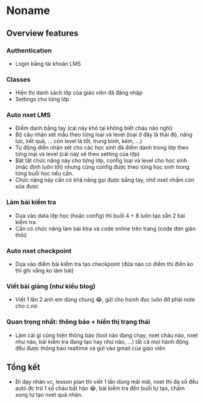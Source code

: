 # Noname

## Overview features

### Authentication

- Login bằng tài khoản LMS

### Classes

- Hiện thị danh sách lớp của giáo viên đã đăng nhập
- Settings cho từng lớp

### Auto nxet LMS

- Điểm danh bằng tay (cái này khó tại không biết cháu nào nghỉ)
- Bộ câu nhận xét mẫu theo từng loại và level (loại ở đây là thái độ, năng lực, kết quả, ... còn level là tốt, trung bình, kém, ...)
- Tự động điền nhận xét cho các học sinh đã điểm danh trong lớp theo từng loại và level (cái này sẽ theo setting của lớp)
- Bật tắt chức năng này cho từng lớp, config loại và level cho học sinh (mặc định luôn tốt) nhưng cũng config được theo từng học sinh trong từng buổi học nếu cần.
- Chức năng này cần có khả năng gọi được bằng tay, nhỡ nxet nhầm còn sửa được

### Làm bài kiểm tra

- Dựa vào data lớp học (hoặc config) thì buổi 4 + 8 luôn tạo sẵn 2 bài kiểm tra
- Cần có chức năng làm bài ktra và code online trên trang (code đơn giản thôi)

### Auto nxet checkpoint

- Dựa vào điểm bài kiểm tra tạo checkpoint (đứa nào có điểm thì điền ko thì ghi vắng ko làm bài)

### Viết bài giảng (như kiểu blog)

- Viết 1 lần 2 anh em dùng chung 😂, gửi cho hsinh đọc luôn đỡ phải note cho c.nó

### Quan trọng nhất: thông báo + hiển thị trạng thái

- Làm cái gì cũng hiện thông báo (tool nào đang chạy, nxet cháu nào, nxet như nào, bài kiểm tra đang tạo hay như nào, ...) tất cả mọi hành động đều được thông báo realtime và gửi vào gmail của giáo viên

## Tổng kết

- Đi dạy nhàn vc, lesson plan thì viết 1 lần dùng mãi mãi, nxet thì đa số đều auto đc trừ 1 số cháu bất hảo 😂, bài kiểm tra đến buổi tự tạo, chấm xong tự tạo nxet quá nhàn.
